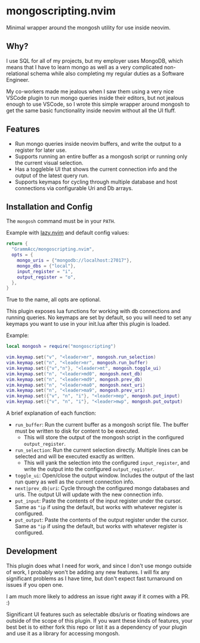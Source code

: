 # mongoscripting.nvim
Minimal wrapper around the mongosh utility for use inside neovim.

## Why?

I use SQL for all of my projects, but my employer uses MongoDB, which means that I have to learn mongo
as well as a very complicated non-relational schema while also completing my regular duties as a Software Engineer.

My co-workers made me jealous when I saw them using a very nice VSCode plugin to run mongo queries inside
their editors, but not jealous enough to use VSCode, so I wrote this simple wrapper around mongosh
to get the same basic functionality inside neovim without all the UI fluff.

## Features

- Run mongo queries inside neovim buffers, and write the output to a register for later use.
- Supports running an entire buffer as a mongosh script or running only the current visual selection.
- Has a toggleble UI that shows the current connection info and the output of the latest query run.
- Supports keymaps for cycling through multiple database and host connections via configurable Uri and Db arrays.

## Installation and Config

The `mongosh` command must be in your `PATH`.

Example with [lazy.nvim](https://github.com/folke/lazy.nvim) and default config values:

```lua
return {
  "GrammAcc/mongoscripting.nvim",
  opts = {
    mongo_uris = {"mongodb://localhost:27017"},
    mongo_dbs = {"local"},
    input_register = "i",
    output_register = "o",
  },
}
```

True to the name, all opts are optional.

This plugin exposes lua functions for working with db connections and running queries.
No keymaps are set by default, so you will need to set any keymaps you want to use in your init.lua after this plugin is loaded.

Example:

```lua
local mongosh = require("mongoscripting")

vim.keymap.set("v", "<leader>mr", mongosh.run_selection)
vim.keymap.set("n", "<leader>mr", mongosh.run_buffer)
vim.keymap.set({"v","n"}, "<leader>mt", mongosh.toggle_ui)
vim.keymap.set("n", "<leader>md0", mongosh.next_db)
vim.keymap.set("n", "<leader>md9", mongosh.prev_db)
vim.keymap.set("n", "<leader>ma0", mongosh.next_uri)
vim.keymap.set("n", "<leader>ma9", mongosh.prev_uri)
vim.keymap.set({"v", "n", "i"}, "<leader>mep", mongosh.put_input)
vim.keymap.set({"v", "n", "i"}, "<leader>mwp", mongosh.put_output)
```

A brief explanation of each function:
  - `run_buffer`: Run the current buffer as a mongosh script file. The buffer must be written to disk for content to be executed.
    - This will store the output of the mongosh script in the configured `output_register`.
  - `run_selection`: Run the current selection directly. Multiple lines can be selected and will be executed exactly as written.
    - This will yank the selection into the configured `input_register`, and write the output into the configured `output_register`.
  - `toggle_ui`: Open/close the output window. Includes the output of the last run query as well as the current connection info.
  - `next|prev_db|uri`: Cycle through the configured mongo databases and uris. The output UI will update with the new connection info.
  - `put_input`: Paste the contents of the input register under the cursor. Same as `"ip` if using the default, but works with whatever register is configured.
  - `put_output`: Paste the contents of the output register under the cursor. Same as `"ip` if using the default, but works with whatever register is configured.

## Development

This plugin does what I need for work, and since I don't use mongo outside of work, I probably won't be adding any new features.
I will fix any significant problems as I have time, but don't expect fast turnaround on issues if you open one.

I am much more likely to address an issue right away if it comes with a PR. :)

Significant UI features such as selectable dbs/uris or floating windows are outside of the scope of this plugin. If you want these kinds of features, your best bet is to either fork this repo or list it as a dependency of your plugin and use it as a library for accessing mongosh.
